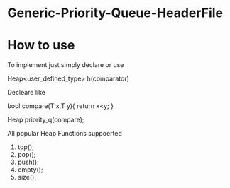 # Generic-Priority-Queue-HeaderFile


#  How to use



 To implement just simply declare or use

  Heap<user_defined_type> h(comparator)  

  Decleare like

  bool compare(T x,T y){ 
  return x<y;
  }
  
  
  Heap<T> priority_q(compare);


  All popular Heap Functions suppoerted

  1) top();
  2) pop();
  3) push();
  4) empty();
  5) size();




